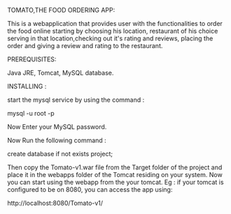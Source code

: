 TOMATO,THE FOOD ORDERING APP:

This is a webapplication that provides user with the functionalities to order the food online starting by choosing his location, restaurant of his choice serving in that location,checking out it's rating and reviews, placing the order and giving a review and rating to the restaurant.

PREREQUISITES:

Java JRE, 
Tomcat,
MySQL database. 

INSTALLING :

start the mysql service by using the command :

mysql -u root -p 

Now Enter your MySQL password.

Now Run the following command :

create database if not exists project; 

Then copy the Tomato-v1.war file from the Target folder of the project and place it in the webapps folder of the Tomcat residing on your system.
Now you can start using the webapp from the your tomcat.
Eg : if your tomcat is configured to be on 8080, you can access the app using:
	
  http://localhost:8080/Tomato-v1/

